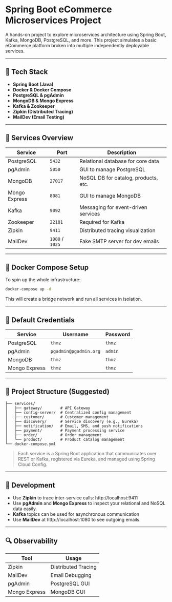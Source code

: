 
# Spring Boot eCommerce Microservices Project

A hands-on project to explore microservices architecture using Spring Boot, Kafka, MongoDB, PostgreSQL, and more. This project simulates a basic eCommerce platform broken into multiple independently deployable services.

---

## 🚀 Tech Stack

- **Spring Boot (Java)**
- **Docker & Docker Compose**
- **PostgreSQL & pgAdmin**
- **MongoDB & Mongo Express**
- **Kafka & Zookeeper**
- **Zipkin (Distributed Tracing)**
- **MailDev (Email Testing)**

---

## 🧩 Services Overview

| Service        | Port     | Description                          |
|----------------|----------|--------------------------------------|
| PostgreSQL     | `5432`   | Relational database for core data    |
| pgAdmin        | `5050`   | GUI to manage PostgreSQL             |
| MongoDB        | `27017`  | NoSQL DB for catalog, products, etc. |
| Mongo Express  | `8081`   | GUI to manage MongoDB                |
| Kafka          | `9092`   | Messaging for event-driven services  |
| Zookeeper      | `22181`  | Required for Kafka                   |
| Zipkin         | `9411`   | Distributed tracing visualization    |
| MailDev        | `1080` / `1025` | Fake SMTP server for dev emails |

---

## 🐳 Docker Compose Setup

To spin up the whole infrastructure:

```bash
docker-compose up -d
```

This will create a bridge network and run all services in isolation.

---

## 🔐 Default Credentials

| Service       | Username                | Password |
|---------------|-------------------------|----------|
| PostgreSQL    | `thmz`                  | `thmz`   |
| pgAdmin       | `pgadmin@pgadmin.org`   | `admin`  |
| MongoDB       | `thmz`                  | `thmz`   |
| Mongo Express | `thmz`                  | `thmz`   |

---

## 🧠 Project Structure (Suggested)

```
├── services/
│   ├── gateway/        # API Gateway
│   ├── config-server/  # Centralized config management
│   ├── customer/       # Customer management
│   ├── discovery/      # Service discovery (e.g., Eureka)
│   ├── notification/   # Email, SMS, and push notifications
│   ├── payment/        # Payment processing service
│   ├── order/          # Order management
│   └── product/        # Product catalog management
└── docker-compose.yml 
```

> Each service is a Spring Boot application that communicates over REST or Kafka, registered via Eureka, and managed using Spring Cloud Config.

---

## 🧪 Development

- Use **Zipkin** to trace inter-service calls: http://localhost:9411  
- Use **pgAdmin** and **Mongo Express** to inspect your relational and NoSQL data easily.  
- **Kafka** topics can be used for asynchronous communication
- Use **MailDev** at http://localhost:1080 to see outgoing emails.

---

## 🔍 Observability

| Tool         | Usage                    |
|--------------|--------------------------|
| Zipkin       | Distributed Tracing      |
| MailDev      | Email Debugging          |
| pgAdmin      | PostgreSQL GUI           |
| Mongo Express| MongoDB GUI              |